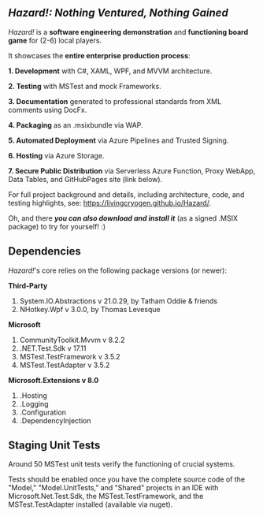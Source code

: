 ## *Hazard!: Nothing Ventured, Nothing Gained*

*Hazard!* is a __software engineering demonstration__ and __functioning board game__ for (2-6) local players. 

It showcases the __entire enterprise production process__: 

__1. Development__ with C#, XAML, WPF, and MVVM architecture.

__2. Testing__ with MSTest and mock Frameworks.

__3. Documentation__ generated to professional standards from XML comments using DocFx.

__4. Packaging__ as an .msixbundle via WAP.

__5. Automated Deployment__ via Azure Pipelines and Trusted Signing.

__6. Hosting__ via Azure Storage.

__7. Secure Public Distribution__ via Serverless Azure Function, Proxy WebApp, Data Tables, and GitHubPages site (link below).


For full project background and details, including architecture, code, and testing highlights, see: https://livingcryogen.github.io/Hazard/.

Oh, and there __*you can also download and install it*__ (as a signed .MSIX package) to try for yourself!  :)

## Dependencies
*Hazard!*'s core relies on the following package versions (or newer):

**Third-Party**
1. System.IO.Abstractions v 21.0.29, by Tatham Oddie & friends
2. NHotkey.Wpf v 3.0.0, by Thomas Levesque

**Microsoft**
1. CommunityToolkit.Mvvm v 8.2.2
2. .NET.Test.Sdk v 17.11
3. MSTest.TestFramework v 3.5.2
4. MSTest.TestAdapter v 3.5.2

**Microsoft.Extensions v 8.0**
1. .Hosting
2. .Logging
3. .Configuration
4. .DependencyInjection

## Staging Unit Tests
Around 50 MSTest unit tests verify the functioning of crucial systems.

Tests should be enabled once you have the complete source code of the "Model," "Model.UnitTests," and "Shared" projects in an IDE with Microsoft.Net.Test.Sdk, the MSTest.TestFramework, and the MSTest.TestAdapter installed (available via nuget).


